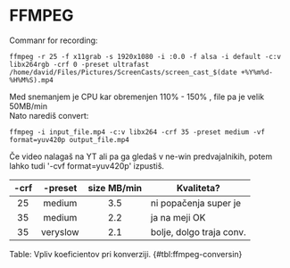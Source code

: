 # FFMPEG

Commanr for recording:  

    ffmpeg -r 25 -f x11grab -s 1920x1080 -i :0.0 -f alsa -i default -c:v libx264rgb -crf 0 -preset ultrafast /home/david/Files/Pictures/ScreenCasts/screen_cast_$(date +%Y%m%d-%H%M%S).mp4
    
Med snemanjem je CPU kar obremenjen 110% - 150% ,  file pa je velik 50MB/min  
Nato narediš convert:  

    ffmpeg -i input_file.mp4 -c:v libx264 -crf 35 -preset medium -vf format=yuv420p output_file.mp4

Če video nalagaš na YT ali pa ga gledaš v ne-win predvajalnikih, potem lahko tudi '-cvf format=yuv420p' izpustiš.

| -crf |  -preset | size MB/min | Kvaliteta?               |
|:----:|:--------:|:-----------:|--------------------------|
|  25  |  medium  |     3.5     | ni popačenja super je    |
|  35  |  medium  |     2.2     | ja na meji OK            |
|  35  | veryslow |     2.1     | bolje, dolgo traja conv. |

Table: Vpliv koeficientov pri konverziji. {#tbl:ffmpeg-conversin}
